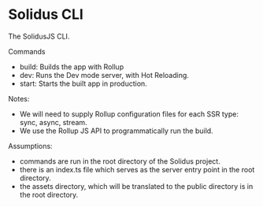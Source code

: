 # Solidus CLI
The SolidusJS CLI.

Commands
- build: Builds the app with Rollup
- dev: Runs the Dev mode server, with Hot Reloading.
- start: Starts the built app in production.

Notes:
- We will need to supply Rollup configuration files for each SSR type: sync, async, stream.
- We use the Rollup JS API to programmatically run the build.


Assumptions:
- commands are run in the root directory of the Solidus project.
- there is an index.ts file which serves as the server entry point in the root directory.
- the assets directory, which will be translated to the public directory is in the root directory.